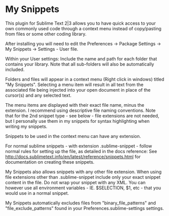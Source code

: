 My Snippets
===========

This plugin for Sublime Text 2|3 allows you to have quick access to your own commonly used code through a context menu instead of copy/pasting from files or some other coding library.

After installing you will need to edit the Preferences -> Package Settings -> My Snippets -> Settings - User file.

Within your User settings:
Include the name and path for each folder that contains your library. Note that all sub-folders will also be automatically included.

Folders and files will appear in a context menu (Right click in windows) titled "My Snippets". Selecting a menu item will result in all text from the associated file being injected into your open document in place of the cursor(s) and any selected text.

The menu items are displayed with their exact file name, minus the extension. I recommend using descriptive file naming conventions. Note that for the 2nd snippet type - see below - file extensions are not needed, but I personally use them in my snippets for syntax highlighting when writing my snippets.

Snippets to be used in the context menu can have any extension.

For normal sublime snippets - with extension .sublime-snippet - follow normal rules for setting up the file, as detailed in the docs reference:
See http://docs.sublimetext.info/en/latest/reference/snippets.html for documentation on creating these snippets.

My Snippets also allows snippets with any other file extension. When using file extensions other than .sublime-snippet include only your exact snippet content in the file. Do not wrap your snippet with any XML. You can however use all environment variables - IE. $SELECTION, $1, etc - that you would use in a normal snippet.

My Snippets automatically excludes files from "binary_file_patterns" and "file_exclude_patterns" found in your Preferences.sublime-settings settings.
